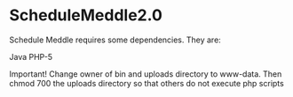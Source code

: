 # ScheduleMeddle2.0

Schedule Meddle requires some dependencies. They are:

Java
PHP-5

Important! Change owner of bin and uploads directory to 
www-data. Then chmod 700 the uploads directory so that others do not execute php scripts
